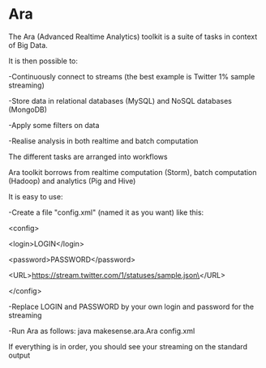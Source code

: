 Ara
===

The Ara (Advanced Realtime Analytics) toolkit is a suite of tasks in context of Big Data.

It is then possible to:

-Continuously connect to streams (the best example is Twitter 1% sample streaming)

-Store data in relational databases (MySQL) and NoSQL databases (MongoDB)

-Apply some filters on data 

-Realise analysis in both realtime and batch computation

The different tasks are arranged into workflows

Ara toolkit borrows from realtime computation (Storm), batch computation (Hadoop) and analytics (Pig and Hive)

It is easy to use: 

-Create a file "config.xml" (named it as you want) like this: 

<?xml version="1.0" encoding="UTF-8"?>

\<config\>

  \<login\>LOGIN\</login\>
  
  \<password\>PASSWORD\</password\>
  
  \<URL\>https://stream.twitter.com/1/statuses/sample.json\</URL\>
  
\</config\>

-Replace LOGIN and PASSWORD by your own login and password for the streaming

-Run Ara as follows: java makesense.ara.Ara config.xml

If everything is in order, you should see your streaming on the standard output